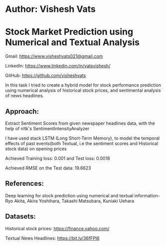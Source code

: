 # **Author: Vishesh Vats**
# **Stock Market Prediction using Numerical and Textual Analysis**



Gmail: https://www.visheshvats021@gmail.com

LinkedIn: https://www.linkedin.com/in/vatsvishesh/

GitHub: https://github.com/visheshvats

In this task I tried to create a hybrid model for stock performance prediction using numerical analysis of historical stock prices, and sentimental analysis of news headlines.

## Approach:
Extract Sentiment Scores from given newspaper headlines data, with the help of nltk's SentimentIntensityAnalyzer


I have used stack LSTM (Long Short-Term Memory), to model the temporal effects of past events(both Textual, i.e the sentiment scores and Historical stock data) on opening prices

Achieved Training loss: 0.001  and Test loss: 0.0018 

Achieved RMSE on the Test data: 19.6623 


## References:
Deep learning for stock prediction using numerical and textual information- Ryo Akita, Akira Yoshihara, Takashi Matsubara, Kuniaki Uehara





## Datasets:


Historical stock prices: https://finance.yahoo.com/


Textual News Headlines: https://bit.ly/36fFPI6